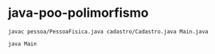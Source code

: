 # java-poo-polimorfismo
`
javac pessoa/PessoaFisica.java cadastro/Cadastro.java Main.java
`

`
java Main
`